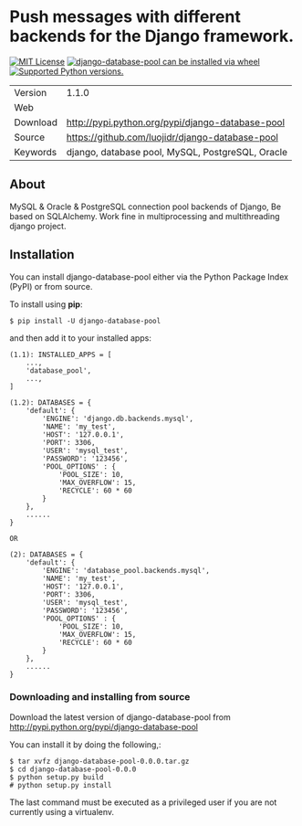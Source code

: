 Push messages with different backends for the Django framework.
===============================================================

[![MIT License](https://img.shields.io/pypi/l/django-database-pool.svg)](https://opensource.org/licenses/MIT)
[![django-database-pool can be installed via wheel](https://img.shields.io/pypi/wheel/django-database-pool.svg)](http://pypi.python.org/pypi/django-database-pool/)
[![Supported Python versions.](https://img.shields.io/pypi/pyversions/django-database-pool.svg)](http://pypi.python.org/pypi/django-database-pool/)

|          |               |   
| ---------|:--------------| 
| Version  |1.1.0           | 
| Web      |               |  
| Download |<http://pypi.python.org/pypi/django-database-pool>  |  
| Source   |<https://github.com/luojidr/django-database-pool>   | 
| Keywords |django, database pool, MySQL, PostgreSQL, Oracle    | 


About
-----

MySQL & Oracle & PostgreSQL connection pool backends of Django, Be based on SQLAlchemy. 
Work fine in multiprocessing and multithreading django project.

Installation
------------

You can install django-database-pool either via the Python Package Index
(PyPI) or from source.

To install using **pip**:

``` {.sh}
$ pip install -U django-database-pool
```

and then add it to your installed apps:

``` {.python}
(1.1): INSTALLED_APPS = [
    ...,
    'database_pool',
    ...,
]

(1.2): DATABASES = {
    'default': {
        'ENGINE': 'django.db.backends.mysql',
        'NAME': 'my_test',
        'HOST': '127.0.0.1',
        'PORT': 3306,
        'USER': 'mysql_test',
        'PASSWORD': '123456',
        'POOL_OPTIONS' : {
            'POOL_SIZE': 10,
            'MAX_OVERFLOW': 15,
            'RECYCLE': 60 * 60
        }
    },
    ......
}

OR

(2): DATABASES = {
    'default': {
        'ENGINE': 'database_pool.backends.mysql',
        'NAME': 'my_test',
        'HOST': '127.0.0.1',
        'PORT': 3306,
        'USER': 'mysql_test',
        'PASSWORD': '123456',
        'POOL_OPTIONS' : {
            'POOL_SIZE': 10,
            'MAX_OVERFLOW': 15,
            'RECYCLE': 60 * 60
        }
    },
    ......
}
```

### Downloading and installing from source

Download the latest version of django-database-pool from
<http://pypi.python.org/pypi/django-database-pool>

You can install it by doing the following,:

    $ tar xvfz django-database-pool-0.0.0.tar.gz
    $ cd django-database-pool-0.0.0
    $ python setup.py build
    # python setup.py install

The last command must be executed as a privileged user if you are not
currently using a virtualenv.
